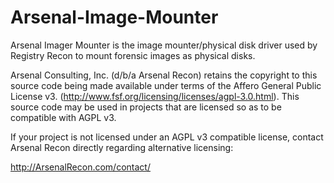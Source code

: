Arsenal-Image-Mounter
=====================

Arsenal Imager Mounter is the image mounter/physical disk driver used by Registry Recon to mount forensic images as physical disks.

Arsenal Consulting, Inc. (d/b/a Arsenal Recon) retains the copyright to this source code being made available under terms of the Affero General Public License v3. (http://www.fsf.org/licensing/licenses/agpl-3.0.html). This source code may be used in projects that are licensed so as to be compatible with AGPL v3.

If your project is not licensed under an AGPL v3 compatible license, contact Arsenal Recon directly regarding alternative licensing:

http://ArsenalRecon.com/contact/
